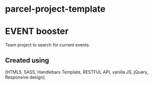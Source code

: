 # parcel-project-template

# EVENT booster

Team project to search for current events.

## Created using

[HTML5, SASS, Handlebars Template, RESTFUL API, vanilla JS, jQuery, Responsive design]
